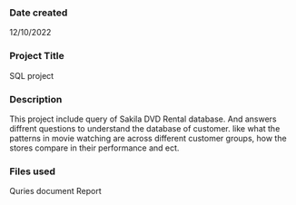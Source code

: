 
### Date created
12/10/2022

### Project Title
SQL project

### Description
This project include query of Sakila DVD Rental database. And answers diffrent questions to understand the database of customer. like what the patterns in movie watching are across different customer groups, how the stores compare in their performance and ect.

### Files used
Quries document
Report 
